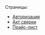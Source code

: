 Страницы:
* [Авторизация](https://my-success.netlify.com/login-page.html)
* [Акт сверки](https://my-success.netlify.com/act-page.html)
* [Прайс-лист](https://my-success.netlify.com/price-page.html)